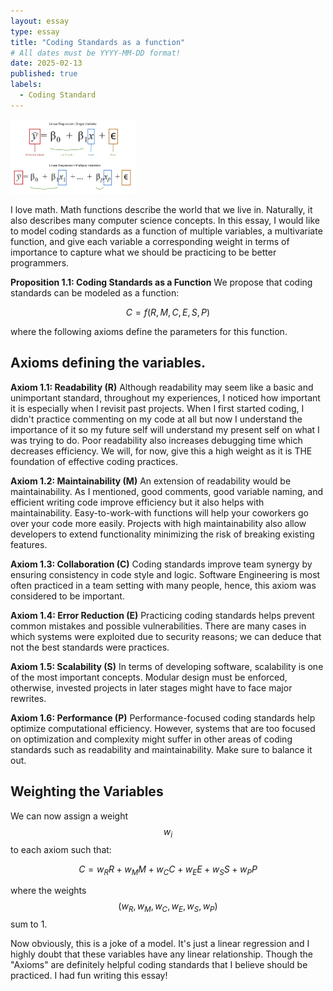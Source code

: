 ```yaml
---
layout: essay
type: essay
title: "Coding Standards as a function"
# All dates must be YYYY-MM-DD format!
date: 2025-02-13
published: true
labels:
  - Coding Standard
---
```


<img width="200px" class="rounded float-start pe-4" src="../img/LinearR.jpg">

I love math. Math functions describe the world that we live in. Naturally, it also describes many computer science concepts. In this essay, I would like to model coding standards as a function of multiple variables, a multivariate function, and give each variable a corresponding weight in terms of importance to capture
what we should be practicing to be better programmers. 

**Proposition 1.1: Coding Standards as a Function**
We propose that coding standards can be modeled as a function:
```math
C = f(R, M, C, E, S, P)
```
where the following axioms define the parameters for this function.

## Axioms defining the variables.

**Axiom 1.1: Readability (R)**
Although readability may seem like a basic and unimportant standard, throughout my experiences, I noticed how important it is especially when I revisit past projects. When I first started coding, I didn't practice commenting on my code at all but now I understand the importance of it so my future self will understand my present self on what I was trying to do. Poor readability also increases debugging time which decreases efficiency. We will, for now, give this a high weight as it is THE foundation of effective coding practices.

**Axiom 1.2: Maintainability (M)**
An extension of readability would be maintainability. As I mentioned, good comments, good variable naming, and efficient writing code improve efficiency but it also helps with maintainability. Easy-to-work-with functions will help your coworkers go over your code more easily. Projects with high maintainability also allow developers to extend functionality minimizing the risk of breaking existing features.

**Axiom 1.3: Collaboration (C)**
Coding standards improve team synergy by ensuring consistency in code style and logic. Software Engineering is most often practiced in a team setting with many people, hence, this axiom was considered to be important.

**Axiom 1.4: Error Reduction (E)**
Practicing coding standards helps prevent common mistakes and possible vulnerabilities. There are many cases in which systems were exploited due to security reasons; we can deduce that not the best standards were practices.

**Axiom 1.5: Scalability (S)**
In terms of developing software, scalability is one of the most important concepts. Modular design must be enforced, otherwise, invested projects in later stages might have to face major rewrites.

**Axiom 1.6: Performance (P)**
Performance-focused coding standards help optimize computational efficiency. However, systems that are too focused on optimization and complexity might suffer in other areas of coding standards such as readability and maintainability. Make sure to balance it out.

## Weighting the Variables
We can now assign a weight $$w_i$$ to each axiom such that:
```math
C = w_R R + w_M M + w_C C + w_E E + w_S S + w_P P
```
where the weights $$( w_R, w_M, w_C, w_E, w_S, w_P )$$ sum to 1.


Now obviously, this is a joke of a model. It's just a linear regression and I highly doubt that these variables have any linear relationship. Though the "Axioms" are definitely helpful coding standards that I believe should be practiced. I had fun writing this essay!
